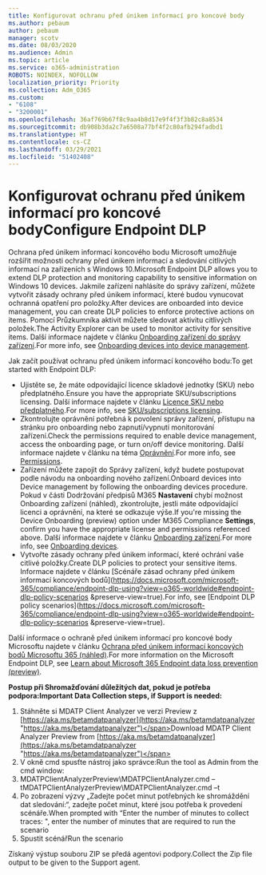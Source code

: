 ```yaml
---
title: Konfigurovat ochranu před únikem informací pro koncové body
ms.author: pebaum
author: pebaum
manager: scotv
ms.date: 08/03/2020
ms.audience: Admin
ms.topic: article
ms.service: o365-administration
ROBOTS: NOINDEX, NOFOLLOW
localization_priority: Priority
ms.collection: Adm_O365
ms.custom:
- "6108"
- "3200001"
ms.openlocfilehash: 36af769b67f8c9aa4b8d17e9f4f3f3b82c8a8534
ms.sourcegitcommit: db908b3da2c7a6508a77bf4f2c80afb294fadbd1
ms.translationtype: HT
ms.contentlocale: cs-CZ
ms.lasthandoff: 03/29/2021
ms.locfileid: "51402408"
---
```

# <a name="configure-endpoint-dlp"></a><span data-ttu-id="3c32a-102">Konfigurovat ochranu před únikem informací pro koncové body</span><span class="sxs-lookup"><span data-stu-id="3c32a-102">Configure Endpoint DLP</span></span>

<span data-ttu-id="3c32a-103">Ochrana před únikem informací koncového bodu Microsoft umožňuje rozšířit možnosti ochrany před únikem informací a sledování citlivých informací na zařízeních s Windows 10.</span><span class="sxs-lookup"><span data-stu-id="3c32a-103">Microsoft Endpoint DLP allows you to extend DLP protection and monitoring capability to sensitive information on Windows 10 devices.</span></span> <span data-ttu-id="3c32a-104">Jakmile zařízení nahlásíte do správy zařízení, můžete vytvořit zásady ochrany před únikem informací, které budou vynucovat ochranná opatření pro položky.</span><span class="sxs-lookup"><span data-stu-id="3c32a-104">After devices are onboarded into device management, you can create DLP policies to enforce protective actions on items.</span></span> <span data-ttu-id="3c32a-105">Pomocí Průzkumníka aktivit můžete sledovat aktivitu citlivých položek.</span><span class="sxs-lookup"><span data-stu-id="3c32a-105">The Activity Explorer can be used to monitor activity for sensitive items.</span></span> <span data-ttu-id="3c32a-106">Další informace najdete v článku [Onboarding zařízení do správy zařízení](https://docs.microsoft.com/microsoft-365/compliance/endpoint-dlp-getting-started#onboarding-devices-into-device-management).</span><span class="sxs-lookup"><span data-stu-id="3c32a-106">For more info, see [Onboarding devices into device management](https://docs.microsoft.com/microsoft-365/compliance/endpoint-dlp-getting-started#onboarding-devices-into-device-management).</span></span>  

<span data-ttu-id="3c32a-107">Jak začít používat ochranu před únikem informací koncového bodu:</span><span class="sxs-lookup"><span data-stu-id="3c32a-107">To get started with Endpoint DLP:</span></span>

- <span data-ttu-id="3c32a-108">Ujistěte se, že máte odpovídající licence skladové jednotky (SKU) nebo předplatného.</span><span class="sxs-lookup"><span data-stu-id="3c32a-108">Ensure you have the appropriate SKU/subscriptions licensing.</span></span> <span data-ttu-id="3c32a-109">Další informace najdete v článku [Licence SKU nebo předplatného](https://docs.microsoft.com/microsoft-365/compliance/endpoint-dlp-getting-started#skusubscriptions-licensing).</span><span class="sxs-lookup"><span data-stu-id="3c32a-109">For more info, see [SKU/subscriptions licensing](https://docs.microsoft.com/microsoft-365/compliance/endpoint-dlp-getting-started#skusubscriptions-licensing).</span></span>
- <span data-ttu-id="3c32a-110">Zkontrolujte oprávnění potřebná k povolení správy zařízení, přístupu na stránku pro onboarding nebo zapnutí/vypnutí monitorování zařízení.</span><span class="sxs-lookup"><span data-stu-id="3c32a-110">Check the permissions required to enable device management, access the onboarding page, or turn on/off device monitoring.</span></span> <span data-ttu-id="3c32a-111">Další informace najdete v článku na téma [Oprávnění](https://docs.microsoft.com/microsoft-365/compliance/endpoint-dlp-getting-started#permissions).</span><span class="sxs-lookup"><span data-stu-id="3c32a-111">For more info, see [Permissions](https://docs.microsoft.com/microsoft-365/compliance/endpoint-dlp-getting-started#permissions).</span></span>
- <span data-ttu-id="3c32a-112">Zařízení můžete zapojit do Správy zařízení, když budete postupovat podle návodu na onboarding nového zařízení.</span><span class="sxs-lookup"><span data-stu-id="3c32a-112">Onboard devices into Device management by following the onboarding devices procedure.</span></span> <span data-ttu-id="3c32a-113">Pokud v části Dodržování předpisů M365 **Nastavení** chybí možnost Onboarding zařízení (náhled), zkontrolujte, jestli máte odpovídající licenci a oprávnění, na které se odkazuje výše.</span><span class="sxs-lookup"><span data-stu-id="3c32a-113">If you're missing the Device Onboarding (preview) option under M365 Compliance  **Settings**, confirm you have the appropriate license and permissions referenced above.</span></span> <span data-ttu-id="3c32a-114">Další informace najdete v článku [Onboarding zařízení](https://docs.microsoft.com/microsoft-365/compliance/endpoint-dlp-getting-started#onboarding-devices).</span><span class="sxs-lookup"><span data-stu-id="3c32a-114">For more info, see [Onboarding devices](https://docs.microsoft.com/microsoft-365/compliance/endpoint-dlp-getting-started#onboarding-devices).</span></span> 
- <span data-ttu-id="3c32a-115">Vytvořte zásady ochrany před únikem informací, které ochrání vaše citlivé položky.</span><span class="sxs-lookup"><span data-stu-id="3c32a-115">Create DLP policies to protect your sensitive items.</span></span> <span data-ttu-id="3c32a-116">Informace najdete v článku [Scénáře zásad ochrany před únikem informací koncových bodů](https://docs.microsoft.com/microsoft-365/compliance/endpoint-dlp-using?view=o365-worldwide#endpoint-dlp-policy-scenarios &preserve-view=true).</span><span class="sxs-lookup"><span data-stu-id="3c32a-116">For info, see [Endpoint DLP policy scenarios](https://docs.microsoft.com/microsoft-365/compliance/endpoint-dlp-using?view=o365-worldwide#endpoint-dlp-policy-scenarios &preserve-view=true).</span></span>

<span data-ttu-id="3c32a-117">Další informace o ochraně před únikem informací pro koncové body Microsoftu najdete v článku [Ochrana před únikem informací koncových bodů Microsoftu 365 (náhled)](https://docs.microsoft.com/microsoft-365/compliance/endpoint-dlp-learn-about).</span><span class="sxs-lookup"><span data-stu-id="3c32a-117">For more information on the Microsoft Endpoint DLP, see [Learn about Microsoft 365 Endpoint data loss prevention (preview)](https://docs.microsoft.com/microsoft-365/compliance/endpoint-dlp-learn-about).</span></span>

<span data-ttu-id="3c32a-118">**Postup při Shromažďování důležitých dat, pokud je potřeba podpora:**</span><span class="sxs-lookup"><span data-stu-id="3c32a-118">**Important Data Collection steps, if Support is needed:**</span></span>

1. <span data-ttu-id="3c32a-119">Stáhněte si MDATP Client Analyzer ve verzi Preview z [https://aka.ms/betamdatpanalyzer](https://aka.ms/betamdatpanalyzer "https://aka.ms/betamdatpanalyzer")</span><span class="sxs-lookup"><span data-stu-id="3c32a-119">Download MDATP Client Analyzer Preview from [https://aka.ms/betamdatpanalyzer](https://aka.ms/betamdatpanalyzer "https://aka.ms/betamdatpanalyzer")</span></span>
2. <span data-ttu-id="3c32a-120">V okně cmd spusťte nástroj jako správce:</span><span class="sxs-lookup"><span data-stu-id="3c32a-120">Run the tool as Admin from the cmd window:</span></span>
3. <span data-ttu-id="3c32a-121">MDATPClientAnalyzerPreview\MDATPClientAnalyzer.cmd –t</span><span class="sxs-lookup"><span data-stu-id="3c32a-121">MDATPClientAnalyzerPreview\MDATPClientAnalyzer.cmd –t</span></span>
4. <span data-ttu-id="3c32a-122">Po zobrazení výzvy „Zadejte počet minut potřebných ke shromáždění dat sledování:“, zadejte počet minut, které jsou potřeba k provedení scénáře.</span><span class="sxs-lookup"><span data-stu-id="3c32a-122">When prompted with “Enter the number of minutes to collect traces: ", enter the number of minutes that are required to run the scenario</span></span>
5. <span data-ttu-id="3c32a-123">Spustit scénář</span><span class="sxs-lookup"><span data-stu-id="3c32a-123">Run the scenario</span></span>

<span data-ttu-id="3c32a-124">Získaný výstup souboru ZIP se předá agentovi podpory.</span><span class="sxs-lookup"><span data-stu-id="3c32a-124">Collect the Zip file output to be given to the Support agent.</span></span>
